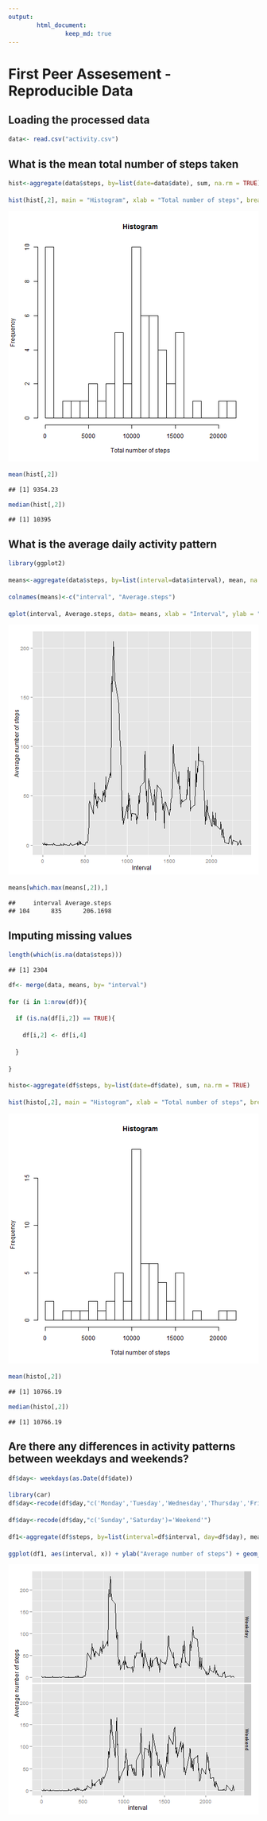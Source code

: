```yaml
---
output:
        html_document:
                keep_md: true
---
```


# First Peer Assesement - Reproducible Data


## Loading the processed data

```r
data<- read.csv("activity.csv")
```

## What is the mean total number of steps taken 

```r
hist<-aggregate(data$steps, by=list(date=data$date), sum, na.rm = TRUE)

hist(hist[,2], main = "Histogram", xlab = "Total number of steps", breaks = 25)
```

![plot of chunk unnamed-chunk-2](figure/unnamed-chunk-2-1.png) 

```r
mean(hist[,2])
```

```
## [1] 9354.23
```

```r
median(hist[,2])
```

```
## [1] 10395
```

## What is the average daily activity pattern


```r
library(ggplot2)

means<-aggregate(data$steps, by=list(interval=data$interval), mean, na.rm = TRUE)

colnames(means)<-c("interval", "Average.steps")

qplot(interval, Average.steps, data= means, xlab = "Interval", ylab = "Average number of steps", geom = "line")
```

![plot of chunk unnamed-chunk-3](figure/unnamed-chunk-3-1.png) 

```r
means[which.max(means[,2]),]
```

```
##     interval Average.steps
## 104      835      206.1698
```

## Imputing missing values


```r
length(which(is.na(data$steps)))
```

```
## [1] 2304
```

```r
df<- merge(data, means, by= "interval")

for (i in 1:nrow(df)){
  
  if (is.na(df[i,2]) == TRUE){
    
    df[i,2] <- df[i,4]
    
  }
  
}

histo<-aggregate(df$steps, by=list(date=df$date), sum, na.rm = TRUE)

hist(histo[,2], main = "Histogram", xlab = "Total number of steps", breaks = 25)
```

![plot of chunk unnamed-chunk-4](figure/unnamed-chunk-4-1.png) 

```r
mean(histo[,2])
```

```
## [1] 10766.19
```

```r
median(histo[,2])
```

```
## [1] 10766.19
```

## Are there any differences in activity patterns between weekdays and weekends?


```r
df$day<- weekdays(as.Date(df$date))

library(car)
df$day<-recode(df$day,"c('Monday','Tuesday','Wednesday','Thursday','Friday')='Weekday'") 
  
df$day<-recode(df$day,"c('Sunday','Saturday')='Weekend'")  

df1<-aggregate(df$steps, by=list(interval=df$interval, day=df$day), mean, na.rm = TRUE)

ggplot(df1, aes(interval, x)) + ylab("Average number of steps") + geom_line() + facet_grid(day ~ .)
```

![plot of chunk unnamed-chunk-5](figure/unnamed-chunk-5-1.png) 

